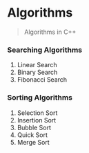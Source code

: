 # Algorithms
> Algorithms in C++
### Searching Algorithms
1. Linear Search
2. Binary Search
3. Fibonacci Search
### Sorting Algorithms
1. Selection Sort
2. Insertion Sort
3. Bubble Sort
4. Quick Sort
5. Merge Sort
